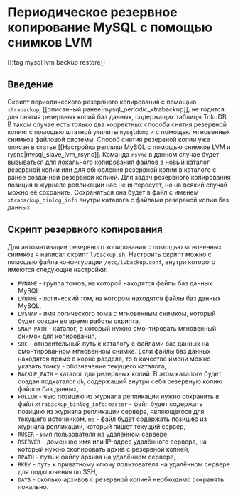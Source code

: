 Периодическое резервное копирование MySQL с помощью снимков LVM
===============================================================

[[!tag mysql lvm backup restore]]

Введение
--------

Скрипт периодического резервного копирования с помощью `xtrabackup`, [[описанный ранее|mysql_periodic_xtrabackup]], не годится для снятия резервных копий баз данных, содержащих таблицы TokuDB. В таком случае есть только два корректных способа снятия резервной копии: с помощью штатной утилиты `mysqldump` и с помощью мгновенных снимков файловой системы. Способ снятия резервной копии уже описан в статье [[Настройка реплики MySQL с помощью снимков LVM и rysnc|mysql_slave_lvm_rsync]]. Команда `rsync` в данном случае будет вызываться для локального копирования файлов в новый каталог резервной копии или для обновления резервной копии в каталоге с ранее созданной резервной копией. Для задач резервного копирования позиция в журнале репликации нас не интересует, но на всякий случай можно её сохранить. Сохраняться она будет в файл с именем `xtrabackup_binlog_info` внутри каталога с файлами резервной копии баз данных.

Скрипт резервного копирования
-----------------------------

Для автоматизации резервного копирования с помощью мгновенных снимков я написал скрипт `lvbackup.sh`. Настроить скрипт можно с помощью файла конфигурации `/etc/lvbackup.conf`, внутри которого имеются следующие настройки:

* `PVNAME` - группа томов, на которой находятся файлы баз данных MySQL,
* `LVNAME` - логический том, на котором находятся файлы баз данных MySQL,
* `LVSNAP` - имя логического тома с мгновенным снимком, который будет создан во время работы скрипта,
* `SNAP_PATH` - каталог, в который нужно смонтировать мгновенный снимок для копирования,
* `SRC` - относительный путь к каталогу с файлами баз данных на смонтированном мгновенном снимке. Если файлы баз данных находятся прямо в корне раздела, то в качестве имени можно указать точку - обозначение текущего каталога,
* `BACKUP_PATH` - каталог для резервных копий. В этом каталоге будет создан подкаталог `db`, содержащий внутри себя резервную копию файлов баз данных,
* `FOLLOW` - чью позицию из журнала репликации нужно сохранить в файл `xtrabackup_binlog_info`: `master` - файл будет содержать позицию из журнала репликации сервера, являющегося для текущего источником, `me` - файл будет содержать позицию из журнала репликации, который пишет текущий сервер,
* `RUSER` - имя пользователя на удалённом сервере,
* `RSERVER` - доменное имя или IP-адрес удалённого сервера, на который нужно скопировать архив с резервной копией,
* `RPATH` - путь к файлу архива на удалённом сервере,
* `RKEY` - путь к приватному ключу пользователя на удалённом сервере для подключения по SSH,
* `DAYS` - сколько архивов с резервной копией необходимо сохранять локально.
